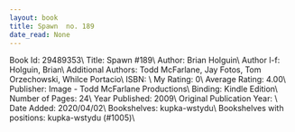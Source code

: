 ```yaml
---
layout: book
title: Spawn  no. 189
date_read: None
---
```


Book Id: 29489353\ 
Title: Spawn #189\ 
Author: Brian Holguin\ 
Author l-f: Holguin, Brian\ 
Additional Authors: Todd McFarlane, Jay Fotos, Tom Orzechowski, Whilce Portacio\ 
ISBN: \ 
My Rating: 0\ 
Average Rating: 4.00\ 
Publisher: Image - Todd McFarlane Productions\ 
Binding: Kindle Edition\ 
Number of Pages: 24\ 
Year Published: 2009\ 
Original Publication Year: \ 
Date Added: 2020/04/02\ 
Bookshelves: kupka-wstydu\ 
Bookshelves with positions: kupka-wstydu (#1005)\ 

